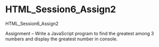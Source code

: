 # HTML_Session6_Assign2
HTML_Session6_Assign2

Assignment – Write a JavaScript program to find the greatest among 3 numbers and display the greatest number in console.

